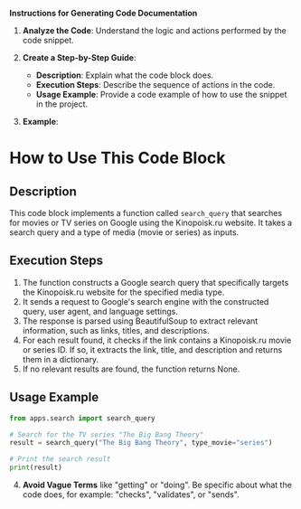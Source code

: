 **Instructions for Generating Code Documentation**

1. **Analyze the Code**: Understand the logic and actions performed by the code snippet.

2. **Create a Step-by-Step Guide**:
    - **Description**: Explain what the code block does.
    - **Execution Steps**: Describe the sequence of actions in the code.
    - **Usage Example**: Provide a code example of how to use the snippet in the project.

3. **Example**:

How to Use This Code Block
========================================================================================

Description
-------------------------
This code block implements a function called `search_query` that searches for movies or TV series on Google using the Kinopoisk.ru website. It takes a search query and a type of media (movie or series) as inputs.

Execution Steps
-------------------------
1. The function constructs a Google search query that specifically targets the Kinopoisk.ru website for the specified media type.
2. It sends a request to Google's search engine with the constructed query, user agent, and language settings.
3. The response is parsed using BeautifulSoup to extract relevant information, such as links, titles, and descriptions.
4. For each result found, it checks if the link contains a Kinopoisk.ru movie or series ID. If so, it extracts the link, title, and description and returns them in a dictionary.
5. If no relevant results are found, the function returns None.

Usage Example
-------------------------

```python
from apps.search import search_query

# Search for the TV series "The Big Bang Theory"
result = search_query("The Big Bang Theory", type_movie="series")

# Print the search result
print(result)
```

4. **Avoid Vague Terms** like "getting" or "doing". Be specific about what the code does, for example: "checks", "validates", or "sends".